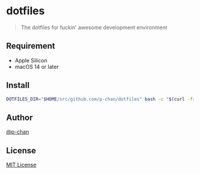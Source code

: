 # dotfiles

> The dotfiles for fuckin' awesome development environment

## Requirement

- Apple Silicon
- macOS 14 or later

## Install

```sh
DOTFILES_DIR="$HOME/src/github.com/p-chan/dotfiles" bash -c "$(curl -fsSL https://raw.githubusercontent.com/p-chan/dotfiles/main/scripts/install.sh)"
```

## Author

[@p-chan](https://github.com/p-chan)

## License

[MIT License](LICENSE)
